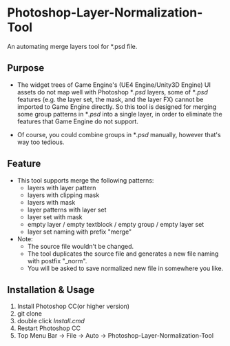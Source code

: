 # Photoshop-Layer-Normalization-Tool
An automating merge layers tool for *.psd file.

## Purpose

- The widget trees of Game Engine's (UE4 Engine/Unity3D Engine) UI assets do not map well with Photoshop **.psd* layers, some of **.psd* features (e.g. the layer set, the mask, and the layer FX) cannot be imported to Game Engine directly. So this tool is designed for merging some group patterns in **.psd* into a single layer, in order to eliminate the features that Game Engine do not support. 

- Of course, you could combine groups in **.psd* manually, however that's way too tedious. 

## Feature

- This tool supports merge the following patterns:
    - layers with layer pattern
    - layers with clipping mask
    - layers with mask
    - layer patterns with layer set
    - layer set with mask
    - empty layer / empty textblock / empty group / empty layer set
    - layer set naming with prefix "merge"
- Note:
    - The source file wouldn't be changed. 
    - The tool duplicates the source file and generates a new file naming with postfix "_norm". 
    - You will be asked to save normalized new file in somewhere you like.

## Installation & Usage

1. Install Photoshop CC(or higher version)
2. git clone 
3. double click *Install.cmd*
4. Restart Photoshop CC
5. Top Menu Bar -> File -> Auto -> Photoshop-Layer-Normalization-Tool
